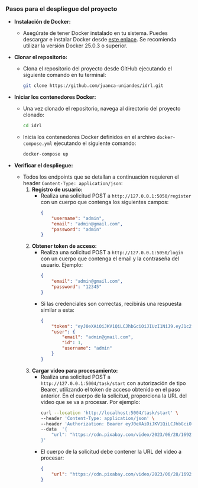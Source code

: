 ### Pasos para el despliegue del proyecto

- **Instalación de Docker:**
  - Asegúrate de tener Docker instalado en tu sistema. Puedes descargar e instalar Docker desde [este enlace](https://docs.docker.com/get-docker/). Se recomienda utilizar la versión Docker 25.0.3 o superior.

- **Clonar el repositorio:**
  - Clona el repositorio del proyecto desde GitHub ejecutando el siguiente comando en tu terminal:
    ```bash
    git clone https://github.com/juanca-uniandes/idrl.git
    ```

- **Iniciar los contenedores Docker:**
  - Una vez clonado el repositorio, navega al directorio del proyecto clonado:
    ```bash
    cd idrl
    ```
  - Inicia los contenedores Docker definidos en el archivo `docker-compose.yml` ejecutando el siguiente comando:
    ```bash
    docker-compose up
    ```

- **Verificar el despliegue:**
  - Todos los endpoints que se detallan a continuación requieren el header `Content-Type: application/json`:
    1. **Registro de usuario:**
       - Realiza una solicitud POST a `http://127.0.0.1:5050/register` con un cuerpo que contenga los siguientes campos:
         ```json
         {
             "username": "admin",
             "email": "admin@gmail.com",
             "password": "admin"
         }
         ```
    2. **Obtener token de acceso:**
       - Realiza una solicitud POST a `http://127.0.0.1:5050/login` con un cuerpo que contenga el email y la contraseña del usuario. Ejemplo:
         ```json
         {
             "email": "admin@gmail.com",
             "password": "12345"
         }
         ```
       - Si las credenciales son correctas, recibirás una respuesta similar a esta:
         ```json
         {
             "token": "eyJ0eXAiOiJKV1QiLCJhbGciOiJIUzI1NiJ9.eyJ1c2VyX2lkIjoxLCJleHAiOjE3MTMwMzI3OTF9.NYZMPhV1pXbksebkOs-ORUpub737iJYo_8kToAWb8so",
             "user": {
                 "email": "admin@gmail.com",
                 "id": 1,
                 "username": "admin"
             }
         }
         ```
    3. **Cargar video para procesamiento:**
       - Realiza una solicitud POST a `http://127.0.0.1:5004/task/start` con autorización de tipo Bearer, utilizando el token de acceso obtenido en el paso anterior. En el cuerpo de la solicitud, proporciona la URL del video que se va a procesar. Por ejemplo:
         ```bash
         curl --location 'http://localhost:5004/task/start' \
         --header 'Content-Type: application/json' \
         --header 'Authorization: Bearer eyJ0eXAiOiJKV1QiLCJhbGciOiJIUzI1NiJ9.eyJ1c2VyX2lkIjoxLCJleHAiOjE3MTMwMjYzMDV9.Q2W2gXVHS0LcjlATjLg_Aj2VTffZTo-xfRn_op2HKUw' \
         --data  '{
             "url": "https://cdn.pixabay.com/video/2023/06/28/169249-840702546_large.mp4"
         }'
         ```
       - El cuerpo de la solicitud debe contener la URL del video a procesar:
         ```json
         {
             "url": "https://cdn.pixabay.com/video/2023/06/28/169249-840702546_large.mp4"
         }
         ```
